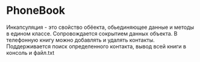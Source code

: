 # PhoneBook
Инкапсуляция - это свойство обёекта, обьединяющее данные и методы в едином классе. Сопровождается сокрытием данных объекта.
В телефонную книгу можно добавлять и удалять контакты. Поддерживается поиск определенного контакта, вывод всей книги в консоль и файл.txt
